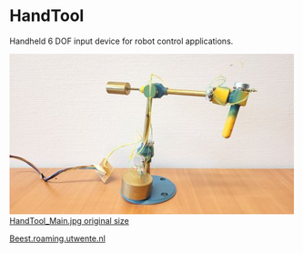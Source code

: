 # HandTool
Handheld 6 DOF input device for robot control applications.

![HandTool main view](pics/HandTool_500px.jpg)
[HandTool_Main.jpg original size](pics/HandTool_Main.jpg)

[Beest.roaming.utwente.nl](http://beest.roaming.utwente.nl/)
